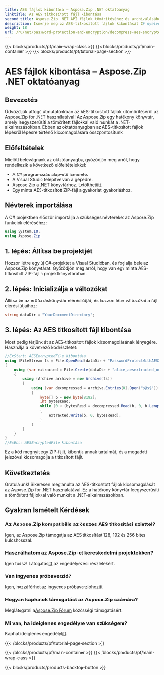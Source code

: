 ```yaml
---
title: AES fájlok kibontása – Aspose.Zip .NET oktatóanyag
linktitle: Az AES titkosított fájl kibontása
second_title: Aspose.Zip .NET API fájlok tömörítéséhez és archiválásához
description: Ismerje meg az AES-titkosított fájlok kibontását C# nyelven az Aspose.Zip for .NET használatával. Kövesse lépésről lépésre útmutatónkat a hatékony fájlkezelés érdekében.
weight: 18
url: /hu/net/password-protection-and-encryption/decompress-aes-encrypted-file/
---
```


{{< blocks/products/pf/main-wrap-class >}}
{{< blocks/products/pf/main-container >}}
{{< blocks/products/pf/tutorial-page-section >}}

# AES fájlok kibontása – Aspose.Zip .NET oktatóanyag


## Bevezetés

Üdvözöljük átfogó útmutatónkban az AES-titkosított fájlok kitömörítéséről az Aspose.Zip for .NET használatával! Az Aspose.Zip egy hatékony könyvtár, amely leegyszerűsíti a tömörített fájlokkal való munkát a .NET-alkalmazásokban. Ebben az oktatóanyagban az AES-titkosított fájlok lépésről lépésre történő kicsomagolására összpontosítunk.

## Előfeltételek

Mielőtt belevágnánk az oktatóanyagba, győződjön meg arról, hogy rendelkezik a következő előfeltételekkel:

- A C# programozás alapvető ismerete.
- A Visual Studio telepítve van a gépedre.
-  Aspose.Zip a .NET könyvtárhoz. Letöltheti[itt](https://releases.aspose.com/zip/net/).
- Egy minta AES-titkosított ZIP-fájl a gyakorlati gyakorláshoz.

## Névterek importálása

A C# projektben először importálja a szükséges névtereket az Aspose.Zip funkciók eléréséhez:

```csharp
using System.IO;
using Aspose.Zip;
```

## 1. lépés: Állítsa be projektjét

Hozzon létre egy új C#-projektet a Visual Studióban, és foglalja bele az Aspose.Zip könyvtárat. Győződjön meg arról, hogy van egy minta AES-titkosított ZIP-fájl a projektkönyvtárában.

## 2. lépés: Inicializálja a változókat

Állítsa be az erőforráskönyvtár elérési útját, és hozzon létre változókat a fájl elérési útjaihoz:

```csharp
string dataDir = "YourDocumentDirectory";
```

## 3. lépés: Az AES titkosított fájl kibontása

Most pedig térjünk át az AES-titkosított fájlok kicsomagolásának lényegére. Használja a következő kódrészletet:

```csharp
//ExStart: AESEncryptedFile kibontása
using (FileStream fs = File.OpenRead(dataDir + "PasswordProtectWithAES256_out.zip"))
{
    using (var extracted = File.Create(dataDir + "alice_aesextracted_out.txt"))
    {
        using (Archive archive = new Archive(fs))
        {
            using (var decompressed = archive.Entries[0].Open("p@s$"))
            {
                byte[] b = new byte[8192];
                int bytesRead;
                while (0 < (bytesRead = decompressed.Read(b, 0, b.Length)))
                {
                    extracted.Write(b, 0, bytesRead);
                }
            }
        }
    }
}
//ExEnd: AESEncryptedFile kibontása
```

Ez a kód megnyit egy ZIP-fájlt, kibontja annak tartalmát, és a megadott jelszóval kicsomagolja a titkosított fájlt.

## Következtetés

Gratulálunk! Sikeresen megtanulta az AES-titkosított fájlok kicsomagolását az Aspose.Zip for .NET használatával. Ez a hatékony könyvtár leegyszerűsíti a tömörített fájlokkal való munkát a .NET-alkalmazásokban.

## Gyakran Ismételt Kérdések

### Az Aspose.Zip kompatibilis az összes AES titkosítási szinttel?
Igen, az Aspose.Zip támogatja az AES titkosítást 128, 192 és 256 bites kulcshosszal.

### Használhatom az Aspose.Zip-et kereskedelmi projektekben?
 Igen tudsz! Látogatás[itt](https://purchase.aspose.com/buy) az engedélyezési részletekért.

### Van ingyenes próbaverzió?
 Igen, hozzáférhet az ingyenes próbaverzióhoz[itt](https://releases.aspose.com/).

### Hogyan kaphatok támogatást az Aspose.Zip számára?
 Meglátogatni a[Aspose.Zip Fórum](https://forum.aspose.com/c/zip/37) közösségi támogatásért.

### Mi van, ha ideiglenes engedélyre van szükségem?
 Kaphat ideiglenes engedélyt[itt](https://purchase.aspose.com/temporary-license/).


{{< /blocks/products/pf/tutorial-page-section >}}

{{< /blocks/products/pf/main-container >}}
{{< /blocks/products/pf/main-wrap-class >}}

{{< blocks/products/products-backtop-button >}}
